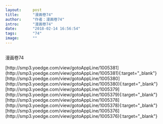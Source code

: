 ```yaml
---
layout:     post
title:      "漫画卷74"
author:     "作者：漫画卷74"
intro:      "漫画卷74"
date:       "2018-02-14 16:56:54"
tags:       "74"
image:      ""
---
```

<div style="text-align: center">
<p><img src=""/></p>
</div>
<p class="post-meta">
<span>漫画卷74</span>
</p>
[http://smp3.yoedge.com/view/gotoAppLine/1005381](http://smp3.yoedge.com/view/gotoAppLine/1005381){:target="_blank"}
[http://smp3.yoedge.com/view/gotoAppLine/1005380](http://smp3.yoedge.com/view/gotoAppLine/1005380){:target="_blank"}
[http://smp3.yoedge.com/view/gotoAppLine/1005379](http://smp3.yoedge.com/view/gotoAppLine/1005379){:target="_blank"}
[http://smp3.yoedge.com/view/gotoAppLine/1005378](http://smp3.yoedge.com/view/gotoAppLine/1005378){:target="_blank"}
[http://smp3.yoedge.com/view/gotoAppLine/1005376](http://smp3.yoedge.com/view/gotoAppLine/1005376){:target="_blank"}


